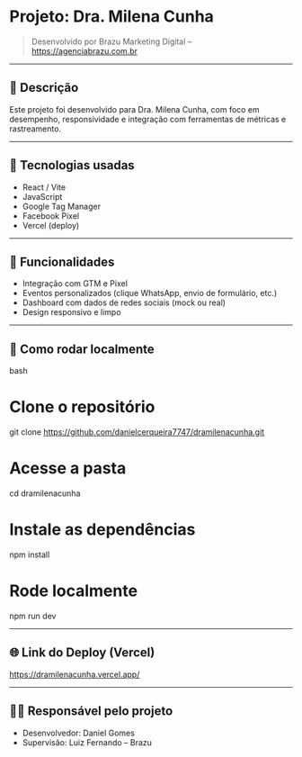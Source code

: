 # Projeto: Dra. Milena Cunha

> Desenvolvido por Brazu Marketing Digital – https://agenciabrazu.com.br

---

## 📝 Descrição
Este projeto foi desenvolvido para Dra. Milena Cunha, com foco em desempenho, responsividade e integração com ferramentas de métricas e rastreamento.

---

## 🚀 Tecnologias usadas
- React / Vite
- JavaScript
- Google Tag Manager
- Facebook Pixel
- Vercel (deploy)

---

## 🧠 Funcionalidades
- Integração com GTM e Pixel
- Eventos personalizados (clique WhatsApp, envio de formulário, etc.)
- Dashboard com dados de redes sociais (mock ou real)
- Design responsivo e limpo

---

## 🔧 Como rodar localmente

bash
# Clone o repositório
git clone https://github.com/danielcerqueira7747/dramilenacunha.git

# Acesse a pasta
cd dramilenacunha

# Instale as dependências
npm install

# Rode localmente
npm run dev


---

## 🌐 Link do Deploy (Vercel)
https://dramilenacunha.vercel.app/

---

## 👨‍💻 Responsável pelo projeto
- Desenvolvedor: Daniel Gomes
- Supervisão: Luiz Fernando – Brazu
